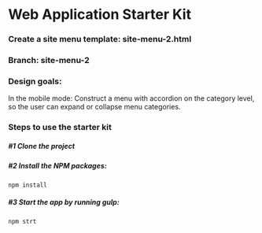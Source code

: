 # Web Application Starter Kit

### Create a site menu template: site-menu-2.html

### Branch: site-menu-2

### Design goals:
In the mobile mode: Construct a menu with accordion on the category level, so the user can expand or collapse menu categories. 

### Steps to use the starter kit

##### #1 Clone the project

##### #2 Install the NPM packages:
```
npm install
```

##### #3 Start the app by running gulp:
```
npm strt
```

